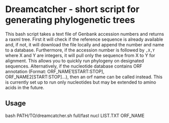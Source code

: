 # Dreamcatcher - short script for generating phylogenetic trees 

This bash script takes a text file of Genbank accession numbers and returns a raxml tree. First it will check if the reference sequence is already available and, if not, it will download the file locally and append the number and name to a database. Furthermore, if the accession number is followed by `,X,Y` where X and Y are integers, it will pull only the sequence from X to Y for alignment. This allows you to quickly run phylogeny on designated sequences. Alternatively, if the nucleotide database contains ORF annotation (Format: ORF_NAME1[START:STOP], ORF_NAME2[START:STOP]...), then an orf name can be called instead. This is currently set up to run only nucleotides but may be extended to amino acids in the future.

## Usage

bash PATH/TO/dreamcatcher.sh full/fast nucl LIST.TXT ORF_NAME
